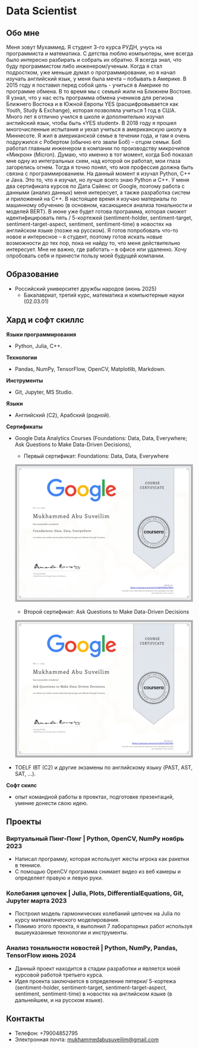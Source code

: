 # Data Scientist

## Обо мне

Меня зовут Мухаммед. Я студент 3-го курса РУДН, учусь на программиста и математика. С детства люблю компьютеры, мне всегда было интересно разбирать и собрать их обратно. Я всегда знал, что буду программистом либо инженером/ученым. Когда я стал подростком, уже меньше думал о программировании, но я начал изучать английский язык, у меня была мечта – побывать в Америке. В 2015 году я поставил перед собой цель - учиться в Америке по программе обмена. В то время мы с семьей жили на Ближнем Востоке. Я узнал, что у нас есть программа обмена учеников для региона Ближнего Востока и в Южной Европы YES (расшифровывается как Youth, Study &amp; Exchange), которая позволяла учиться 1 год в США. Много лет я отлично учился в школе и дополнительно изучал английский язык, чтобы быть «YES student». В 2018 году я прошел многочисленные испытания и уехал учиться в американскую школу в Миннесоте. Я жил в американской семье в течении года, и там я очень подружился с Робертом (обычно его звали Боб) – отцом семьи. Боб работал главным инженером в компании по производству микрочипов «Микрон» (Micron). Думаю, что именно в тот момент, когда Боб показал мне одну из интегральных схем, над которой он работал, мои глаза загорелись огнем. Тогда я точно понял, что моя профессия должна быть связна с программированием.
На данный момент я изучал Python, C++ и Java. Это то, что я изучал, но лучше всего знаю Python и C++. У меня два сертификата курсов по Дата Сайенс от Google, поэтому работа с данными (анализ данных) меня интересует, а также разработка систем и приложений на C++. В настоящее время я изучаю материалы по машинному обучению (в основном, касающиеся анализа тональности и моделей BERT). В июне уже будет готова программа, которая сможет идентифицировать пять / 5-кортежей (sentiment-holder, sentiment-target, sentiment-target-aspect, sentiment, sentiment-time) в новостях на английском языке (позже на русском). Я готов попробовать что-то новое и интересное – я студент, поэтому готов искать новые возможности до тех пор, пока не найду то, что меня действительно интересует. Мне не важно, где работать – в офисе или удаленно. Хочу опробовать себя и принести пользу моей будущей компании.

## Образование 			        		
- Российский университет дружбы народов (июнь 2025)
	- Бакалавриат, третий курс, математика и компьютерные науки (02.03.01)


## Хард и софт скиллс
**Языки программирования**
- Python, Julia, C++.

**Технологии**
- Pandas, NumPy, TensorFlow, OpenCV, Matplotlib, Markdown.

**Инструменты**
- Git, Jupyter, MS Studio.

**Языки**
- Английский (C2), Арабский (родной).

**Сертификаты**
- Google Data Analytics Courses (Foundations: Data, Data, Everywhere; Ask
Questions to Make Data-Driven Decisions),

	- Первый сертификат: Foundations: Data, Data, Everywhere
	
	![Foundations: Data, Data, Everywhere](/assets/img/coursera_certificate_01.jpg)

	- Второй сертификат: Ask Questions to Make Data-Driven Decisions
	
	![Ask Questions to Make Data-Driven Decisions](/assets/img/coursera_certificate_02.jpg)

- TOELF IBT (C2) и другие экзамены по английскому
языку (PAST, AST, SAT, …).

**Софт скилс**
- опыт командной работы в проектах, подготовке презентаций, умение донести
свою идею.

## Проекты
### Виртуальный Пинг-Понг | Python, OpenCV, NumPy ноябрь 2023

- Написал программу, которая использует жесты игрока как ракетки в теннисе.
- С помощью OpenCV программа снимает видео из веб камеры и определяет правую и
левую руки.

### Колебания цепочек | Julia, Plots, DifferentialEquations, Git, Jupyter марта 2023
- Построил модель гармонических колебаний цепочек на Julia по курсу
математического моделирования.
- Помимо этого проекта, я выполнил 7 лабораторных работ используя вышеуказанные
технологии и инструменты.

### Анализ тональности новостей | Python, NumPy, Pandas, TensorFlow июнь 2024
- Данный проект находится в стадии разработки и является моей курсовой работой
третьего курса.
- Идея проекта заключается в определение пятерки/ 5-кортежа (sentiment-holder,
sentiment-target, sentiment-target-aspect, sentiment, sentiment-time) в новостях на
английском языке (в дальнейшем, и на русском языке).

## Контакты
- Телефон: +79004852795
- Электронная почта: mukhammedabusuveilim@gmail.com  